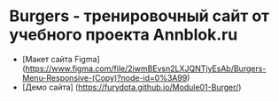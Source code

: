 # Burgers - тренировочный сайт от учебного проекта Annblok.ru

* [Макет сайта Figma] (https://www.figma.com/file/2iwmBEvsn2LXJQNTjyEsAb/Burgers-Menu-Responsive-(Copy)?node-id=0%3A99)
* [Демо сайта] (https://furydota.github.io/Module01-Burger/)

